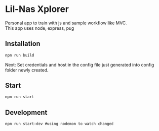# Lil-Nas Xplorer #

Personal app to train with js and sample workflow like MVC. \
This app uses node, express, pug

## Installation
```bash
npm run build
```
Next: Set credentials and host in the config file just generated into config folder newly created.

## Start
```bash
npm run start
```

## Development
```
npm run start:dev #using nodemon to watch changed
```
